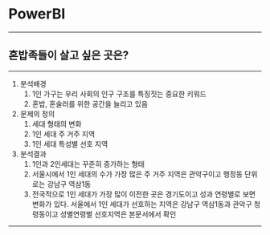# PowerBI

---

## 혼밥족들이 살고 싶은 곳은?

---

1. 분석배경
   1. 1인 가구는 우리 사회의 인구 구조를 특징짓는 중요한 키워드
   2. 혼밥, 혼술러를 위한 공간을 늘리고 있음
2. 문제의 정의 
   1. 세대 형태의 변화
   2. 1인 세대 주 거주 지역
   3. 1인 세대 특성별 선호 지역
3. 분석결과 
   1. 1인과 2인세대는 꾸준히 증가하는 형태
   2. 서울시에서 1인 세대의 수가 가장 많은 주 거주 지역은 관악구이고 행정동 단위로는 강남구 역삼1동
   3. 전국적으로 1인 세대가 가장 많이 이전한 곳은 경기도이고 성과 연령별로 보면 변화가 있다. 서울에서 1인 세대가 선호하는 지역은 강남구 역삼1동과 관악구 청령동이고 성별연령별 선호지역은 본문서에서 확인

---

